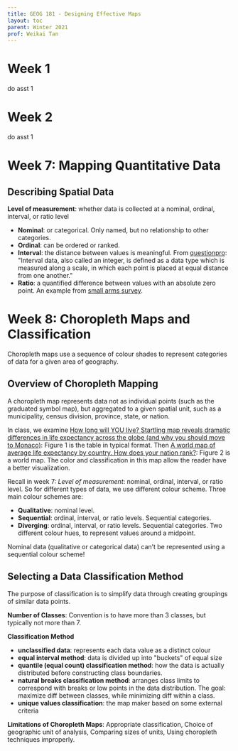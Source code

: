 ```yaml
---
title: GEOG 181 - Designing Effective Maps
layout: toc
parent: Winter 2021
prof: Weikai Tan
---
```

# Week 1
do asst 1

# Week 2
do asst 1

# Week 7: Mapping Quantitative Data

## Describing Spatial Data
**Level of measurement**: whether data is collected at a nominal, ordinal, interval, or ratio level
- **Nominal**: or categorical. Only named, but no relationship to other categories.
- **Ordinal**: can be ordered or ranked.
- **Interval**: the distance between values is meaningful. From [questionpro](https://www.questionpro.com/blog/interval-data/): "Interval data, also called an integer, is defined as a data type which is measured along a scale, in which each point is placed at equal distance from one another."
- **Ratio**: a quantified difference between values with an absolute zero point. An example from [small arms survey](http://www.smallarmssurvey.org/gbav).


# Week 8: Choropleth Maps and Classification
Choropleth maps use a sequence of colour shades to represent categories of data for a given area of geography.

## Overview of Choropleth Mapping
A choropleth map represents data not as individual points (such as the graduated symbol map), but aggregated to a given spatial unit, such as a municipality, census division, province, state, or nation.

In class, we examine [How long will YOU live? Startling map reveals dramatic differences in life expectancy across the globe (and why you should move to Monaco)](https://www.dailymail.co.uk/news/article-2240855/How-does-nation-rank-world-map-life-expectancy.html): Figure 1 is the table in typical format. Then [A world map of average life expectancy by country. How does your nation rank?](https://io9.gizmodo.com/a-world-map-of-average-life-expectancy-by-country-how-5964093): Figure 2 is a world map. The color and classification in this map allow the reader have a better visualization.

Recall in week 7: *Level of measurement*: nominal, ordinal, interval, or ratio level. So for different types of data, we use different colour scheme. Three main colour schemes are:
- **Qualitative**: nominal level.
- **Sequential**: ordinal, interval, or ratio levels. Sequential categories.
- **Diverging**: ordinal, interval, or ratio levels. Sequential categories. Two different colour hues, to represent values around a midpoint.

Nominal data (qualitative or categorical data) can’t be represented using a sequential colour scheme!

## Selecting a Data Classification Method
The purpose of classification is to simplify data through creating groupings of similar data points.

**Number of Classes**: Convention is to have more than 3 classes, but typically not more than 7.

**Classification Method**
- **unclassified data**: represents each data value as a distinct colour
- **equal interval method**:  data is divided up into "buckets" of equal size
- **quantile (equal count) classification method**: how the data is actually distributed before constructing class boundaries.
- **natural breaks classification method**: arranges class limits to correspond with breaks or low points in the data distribution. The goal: maximize diff between classes, while minimizing diff within a class.
- **unique values classification**: the map maker based on some external criteria

**Limitations of Choropleth Maps**: Appropriate classification, Choice of geographic unit of analysis, Comparing sizes of units, Using choropleth techniques improperly.
